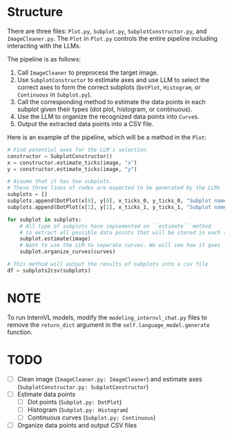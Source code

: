 # Structure

There are three files: ``Plot.py``, ``Subplot.py``, ``SubplotConstructor.py``, and ``ImageCleaner.py``. The ``Plot`` in ``Plot.py`` controls the entire pipeline including interacting with the LLMs. 

The pipeline is as follows: 

1. Call ``ImageCleaner`` to preprocess the target image. 
2. Use ``SubplotConstructor`` to estimate axes and use LLM to select the correct axes to form the correct subplots (``DotPlot``, ``Histogram``, or ``Continuous`` in ``Subplot.py``). 
3. Call the corresponding method to estimate the data points in each subplot given their types (dot plot, histogram, or continuous). 
4. Use the LLM to organize the recognized data points into ``Curve``s. 
5. Output the extracted data points into a CSV file. 

Here is an example of the pipeline, which will be a method in the ``Plot``:

```python
# Find potential axes for the LLM's selection
constructor = SubplotConstructor()
x = constructor.estimate_ticks(image, "x")
y = constructor.estimate_ticks(image, "y")

# Assume that it has two subplots. 
# These three lines of codes are expected to be generated by the LLMs
subplots = []
subplots.append(DotPlot(x[0], y[0], x_ticks_0, y_ticks_0, "Subplot name 1"))
subplots.append(DotPlot(x[1], y[1], x_ticks_1, y_ticks_1, "Subplot name 2"))

for subplot in subplots:
    # All type of subplots have implemented an ``estimate`` method 
    # to extract all possible data points that will be stored in each subplot object
    subplot.estimate(image)
    # Want to use the LLM to separate curves. We will see how it goes
    subplot.organize_curves(curves)

# This method will output the results of subplots into a csv file
df = subplots2csv(subplots)
```

# NOTE 

To run InternVL models, modify the `modeling_internvl_chat.py` files to remove the `return_dict` argument in the `self.language_model.generate` function.

# TODO

- [ ] Clean image (``ImageCleaner.py: ImageCleaner``) and estimate axes (``SubplotConstructor.py: SubplotConstructor``)
- [ ] Estimate data points
    - [ ] Dot points (``Subplot.py: DotPlot``)
    - [ ] Histogram (``Subplot.py: Histogram``)
    - [ ] Continuous curves (``Subplot.py: Continuous``)
- [ ] Organize data points and output CSV files